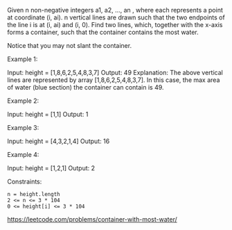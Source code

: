 Given n non-negative integers a1, a2, ..., an , where each represents a point at coordinate (i, ai). n vertical lines are drawn such that the two endpoints of the line i is at (i, ai) and (i, 0). Find two lines, which, together with the x-axis forms a container, such that the container contains the most water.

Notice that you may not slant the container.

 

Example 1:

Input: height = [1,8,6,2,5,4,8,3,7]
Output: 49
Explanation: The above vertical lines are represented by array [1,8,6,2,5,4,8,3,7]. In this case, the max area of water (blue section) the container can contain is 49.

Example 2:

Input: height = [1,1]
Output: 1

Example 3:

Input: height = [4,3,2,1,4]
Output: 16

Example 4:

Input: height = [1,2,1]
Output: 2

 

Constraints:

    n = height.length
    2 <= n <= 3 * 104
    0 <= height[i] <= 3 * 104

https://leetcode.com/problems/container-with-most-water/